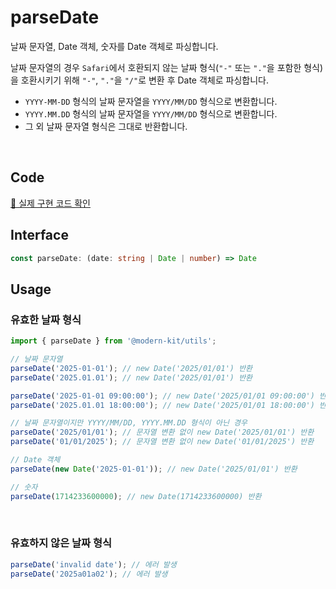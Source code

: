 # parseDate

날짜 문자열, Date 객체, 숫자를 Date 객체로 파싱합니다.

날짜 문자열의 경우 `Safari`에서 호환되지 않는 날짜 형식(`"-"` 또는 `"."`을 포함한 형식)을 호환시키기 위해 `"-"`, `"."`을 `"/"`로 변환 후 Date 객체로 파싱합니다.
- `YYYY-MM-DD` 형식의 날짜 문자열을 `YYYY/MM/DD` 형식으로 변환합니다.
- `YYYY.MM.DD` 형식의 날짜 문자열을 `YYYY/MM/DD` 형식으로 변환합니다.
- 그 외 날짜 문자열 형식은 그대로 반환합니다.

<br />

## Code
[🔗 실제 구현 코드 확인](https://github.com/modern-agile-team/modern-kit/blob/main/packages/utils/src/date/parseDate/index.ts)

## Interface
```ts title="typescript"
const parseDate: (date: string | Date | number) => Date
```

## Usage
### 유효한 날짜 형식
```ts title="typescript"
import { parseDate } from '@modern-kit/utils';

// 날짜 문자열
parseDate('2025-01-01'); // new Date('2025/01/01') 반환
parseDate('2025.01.01'); // new Date('2025/01/01') 반환

parseDate('2025-01-01 09:00:00'); // new Date('2025/01/01 09:00:00') 반환
parseDate('2025.01.01 18:00:00'); // new Date('2025/01/01 18:00:00') 반환

// 날짜 문자열이지만 YYYY/MM/DD, YYYY.MM.DD 형식이 아닌 경우
parseDate('2025/01/01'); // 문자열 변환 없이 new Date('2025/01/01') 반환
parseDate('01/01/2025'); // 문자열 변환 없이 new Date('01/01/2025') 반환

// Date 객체
parseDate(new Date('2025-01-01')); // new Date('2025/01/01') 반환

// 숫자
parseDate(1714233600000); // new Date(1714233600000) 반환
```

<br />

### 유효하지 않은 날짜 형식
```ts title="typescript"
parseDate('invalid date'); // 에러 발생
parseDate('2025a01a02'); // 에러 발생
```